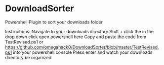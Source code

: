 # DownloadSorter
Powershell Plugin to sort your downloads folder

Instructions:
Navigate to your downloads directory
Shift + click the in the drop down click open powershell here
Copy and paste the code from TestRevised.ps1  or https://github.com/omegahack0/DownloadSorter/blob/master/TestRevised.ps1 into your powershell console
Press enter and watch your downloads directory be organized

